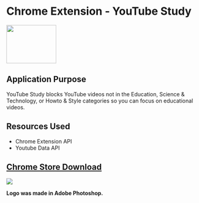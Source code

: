 # Chrome Extension - YouTube Study
<img src="https://github.com/erics98/ChromeExtension/blob/master/icon.png" width="130" height="100">

## Application Purpose
YouTube Study blocks YouTube videos not in the Education, Science & Technology, or Howto & Style categories so you can focus on educational videos.

## Resources Used
* Chrome Extension API
* Youtube Data API

## [Chrome Store Download](https://www.google.com)
<img src="https://github.com/eric60/YouTube-Study/blob/master/Youtube-Study-Chrome-Store.jpg">

**Logo was made in Adobe Photoshop.**
